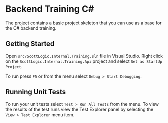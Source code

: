 # Backend Training C#

The project contains a basic project skeleton that you can use as a base for the C# backend training.

## Getting Started

Open `src/ScottLogic.Internal.Training.sln` file in Visual Studio. Right click on the `ScottLogic.Internal.Training.Api` project and select `Set as StartUp Project`.

To run press `F5` or from the menu select `Debug > Start Debugging`.

## Running Unit Tests

To run your unit tests select `Test > Run All Tests` from the menu. To view the results of the test runs view the Test Explorer panel by selecting the `View > Test Explorer` menu item.